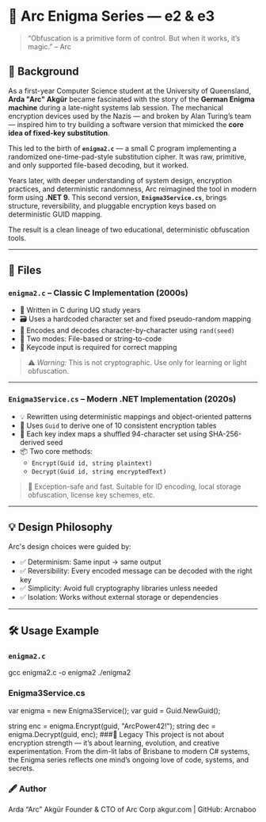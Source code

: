 # 🔐 Arc Enigma Series — e2 & e3

> “Obfuscation is a primitive form of control. But when it works, it’s magic.” – Arc

## 📜 Background

As a first-year Computer Science student at the University of Queensland, **Arda "Arc" Akgür** became fascinated with the story of the **German Enigma machine** during a late-night systems lab session. The mechanical encryption devices used by the Nazis — and broken by Alan Turing’s team — inspired him to try building a software version that mimicked the **core idea of fixed-key substitution**.

This led to the birth of **`enigma2.c`** — a small C program implementing a randomized one-time-pad-style substitution cipher. It was raw, primitive, and only supported file-based decoding, but it worked.

Years later, with deeper understanding of system design, encryption practices, and deterministic randomness, Arc reimagined the tool in modern form using **.NET 9**. This second version, **`Enigma3Service.cs`**, brings structure, reversibility, and pluggable encryption keys based on deterministic GUID mapping.

The result is a clean lineage of two educational, deterministic obfuscation tools.

---

## 📁 Files

### `enigma2.c` – Classic C Implementation (2000s)

- 🧠 Written in C during UQ study years
- 🗃️ Uses a hardcoded character set and fixed pseudo-random mapping
- 🔐 Encodes and decodes character-by-character using `rand(seed)`
- 🧾 Two modes: File-based or string-to-code
- 🔢 Keycode input is required for correct mapping

> ⚠️ *Warning:* This is not cryptographic. Use only for learning or light obfuscation.

---

### `Enigma3Service.cs` – Modern .NET Implementation (2020s)

- 💡 Rewritten using deterministic mappings and object-oriented patterns
- 🪪 Uses `Guid` to derive one of 10 consistent encryption tables
- 🔄 Each key index maps a shuffled 94-character set using SHA-256-derived seed
- 📦 Two core methods:
  - `Encrypt(Guid id, string plaintext)`
  - `Decrypt(Guid id, string encryptedText)`

> 💬 Exception-safe and fast. Suitable for ID encoding, local storage obfuscation, license key schemes, etc.

---

## 💡 Design Philosophy

Arc's design choices were guided by:

- ✅ Determinism: Same input → same output
- ✅ Reversibility: Every encoded message can be decoded with the right key
- ✅ Simplicity: Avoid full cryptography libraries unless needed
- ✅ Isolation: Works without external storage or dependencies

---

## 🛠️ Usage Example

### `enigma2.c`


gcc enigma2.c -o enigma2
./enigma2
### Enigma3Service.cs

var enigma = new Enigma3Service();
var guid = Guid.NewGuid();

string enc = enigma.Encrypt(guid, "ArcPower42!");
string dec = enigma.Decrypt(guid, enc);
###🧬 Legacy
This project is not about encryption strength — it’s about learning, evolution, and creative experimentation. From the dim-lit labs of Brisbane to modern C# systems, the Enigma series reflects one mind’s ongoing love of code, systems, and secrets.

### 🖋 Author
Arda “Arc” Akgür
Founder & CTO of Arc Corp
akgur.com | GitHub: Arcnaboo
